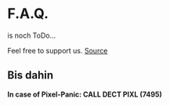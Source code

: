 # F.A.Q.

is noch ToDo...

Feel free to support us. [Source](https://github.com/HellMar/c3pixelflut-web)

## Bis dahin 
**In case of Pixel-Panic: CALL DECT PIXL (7495)**
